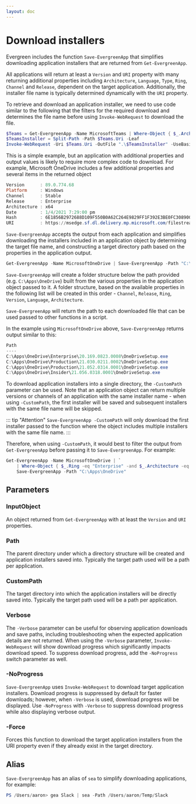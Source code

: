 ```yaml
---
layout: doc
---
```

# Download installers

Evergreen includes the function `Save-EvergreenApp` that simplifies downloading application installers that are returned from `Get-EvergreenApp`.

All applications will return at least a `Version` and `URI` property with many returning additional properties including `Architecture`, `Language`, `Type`, `Ring`, `Channel` and `Release`, dependent on the target application. Additionally, the installer file name is typically determined dynamically  with the `URI` property.

To retrieve and download an application installer, we need to use code similar to the following that the filters for the required download and determines the file name before using `Invoke-WebRequest` to download the file.

```powershell
$Teams = Get-EvergreenApp -Name MicrosoftTeams | Where-Object { $_.Architecture -eq "x64" -and $_.Release -eq "Enterprise" }
$TeamsInstaller = Split-Path -Path $Teams.Uri -Leaf
Invoke-WebRequest -Uri $Teams.Uri -OutFile ".\$TeamsInstaller" -UseBasicParsing
```

This is a simple example, but an application with additional properties and output values is likely to require more complex code to download. For example, Microsoft OneDrive includes a few additional properties and several items in the returned object

```powershell
Version      : 89.0.774.68
Platform     : Windows
Channel      : Stable
Release      : Enterprise
Architecture : x64
Date         : 1/4/2021 7:29:00 pm
Hash         : 6E1856B2972688D109F550B0A62C264E9829FF1F392E3BE0FC308900AEFD3455
URI          : https://msedge.sf.dl.delivery.mp.microsoft.com/filestreamingservice/files/a67b9c83-1671-45ab-982f-e02318eeffc9/MicrosoftEdgeEnterpriseX64.msi
```

`Save-EvergreenApp` accepts the output from each application and simplifies downloading the installers included in an application object by determining the target file name, and constructing a target directory path based on the properties in the application output.

```powershell
Get-EvergreenApp -Name MicrosoftOneDrive | Save-EvergreenApp -Path "C:\Apps\OneDrive"
```

`Save-EvergreenApp` will create a folder structure below the path provided (e.g. `C:\Apps\OneDrive`) built from the various properties in the application object passed to it. A folder structure, based on the available properties in the following list will be created in this order - `Channel`, `Release`, `Ring`, `Version`, `Language`, `Architecture`.

`Save-EvergreenApp` will return the path to each downloaded file that can be used passed to other functions in a script.

In the example using `MicrosoftOneDrive` above, `Save-EvergreenApp` returns output similar to this:

```powershell
Path
----
C:\Apps\OneDrive\Enterprise\20.169.0823.0008\OneDriveSetup.exe
C:\Apps\OneDrive\Production\21.030.0211.0002\OneDriveSetup.exe
C:\Apps\OneDrive\Production\21.052.0314.0001\OneDriveSetup.exe
C:\Apps\OneDrive\Insider\21.056.0318.0001\OneDriveSetup.exe
```

To download application installers into a single directory, the `-CustomPath` parameter can be used. Note that an application object can return multiple versions or channels of an application with the same installer name - when using `-CustomPath`, the first installer will be saved and subsequent installers with the same file name will be skipped.

::: tip "Attention"
`Save-EvergreenApp -CustomPath` will only download the first installer passed to the function where the object includes multiple installers with the same file name.
:::

Therefore, when using `-CustomPath`, it would best to filter the output from `Get-EvergreenApp` before passing it to `Save-EvergreenApp`. For example:

```powershell
Get-EvergreenApp -Name MicrosoftOneDrive | `
    | Where-Object { $_.Ring -eq "Enterprise" -and $_.Architecture -eq "AMD64" -and $_.Type -eq "exe" } | `
    Save-EvergreenApp -Path "C:\Apps\OneDrive"
```

## Parameters

### InputObject

An object returned from `Get-EvergreenApp` with at least the `Version` and `URI` properties.

### Path

The parent directory under which a directory structure will be created and application installers saved into. Typically the target path used will be a path per application.

### CustomPath

The target directory into which the application installers will be directly saved into. Typically the target path used will be a path per application.

### Verbose

The `-Verbose` parameter can be useful for observing application downloads and save paths, including troubleshooting when the expected application details are not returned. When using the `-Verbose` parameter, `Invoke-WebRequest` will show download progress which significantly impacts download speed. To suppress download progress, add the `-NoProgress` switch parameter as well.

### -NoProgress

`Save-EvergreenApp` uses `Invoke-WebRequest` to download target application installers. Download progress is suppressed by default for faster downloads; however, when `-Verbose` is used, download progress will be displayed. Use `-NoProgress` with `-Verbose` to suppress download progress while also displaying verbose output.

### -Force

Forces this function to download the target application installers from the URI property even if they already exist in the target directory.

## Alias

`Save-EvergreenApp` has an alias of `sea` to simplify downloading applications, for example:

```powershell
PS /Users/aaron> gea Slack | sea -Path /Users/aaron/Temp/Slack
```
